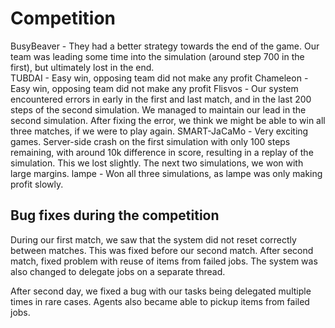# Competition 

BusyBeaver - They had a better strategy towards the end of the game. Our team was leading some time into the simulation (around step 700 in the first), but ultimately lost in the end.  
TUBDAI - Easy win, opposing team did not make any profit 
Chameleon - Easy win, opposing team did not make any profit
Flisvos - Our system encountered errors in early in the first and last match, and in the last 200 steps of the second simulation. We managed to maintain our lead in the second simulation. After fixing the error, we think we might be able to win all three matches, if we were to play again. 
SMART-JaCaMo - Very exciting games. Server-side crash on the first simulation with only 100 steps remaining, with around 10k difference in score, resulting in a replay of the simulation. This we lost slightly. The next two simulations, we won with large margins. 
lampe - Won all three simulations, as lampe was only making profit slowly. 

## Bug fixes during the competition
During our first match, we saw that the system did not reset correctly between matches. This was fixed before our second match.
After second match, fixed problem with reuse of items from failed jobs. The system was also changed to delegate jobs on a separate thread.

After second day, we fixed a bug with our tasks being delegated multiple times in rare cases. 
Agents also became able to pickup items from failed jobs. 
